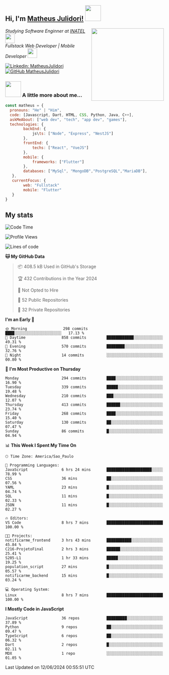 <h2> Hi, I'm <a href="https://matheusjulidori.github.io" target="_blank">Matheus Julidori!</a> <img src="https://media.giphy.com/media/12oufCB0MyZ1Go/giphy.gif" width="50"></h2>
<img align='right' src="https://media.giphy.com/media/3oKIPnAiaMCws8nOsE/giphy.gif" width="230" height="auto">
<p><em>Studying Software Enginner at <a href="http://www.inatel.br" target="_blank">INATEL</a><img src="https://media.giphy.com/media/fYSnHlufseco8Fh93Z/giphy.gif" width="30"></br>
  Fullstack Web Developer | Mobile Developer <img src="https://media.giphy.com/media/WUlplcMpOCEmTGBtBW/giphy.gif" width="30">
</em></p>

[![Linkedin: MatheusJulidori](https://img.shields.io/badge/-MatheusJulidori-blue?style=flat-square&logo=Linkedin&logoColor=white&link=https://www.linkedin.com/in/MatheusJulidori/)](https://www.linkedin.com/in/MatheusJulidori/)
[![GitHub MatheusJulidori](https://img.shields.io/github/followers/matheusjulidori?label=follow&style=social)](https://github.com/MatheusJulidori)


### <img src="https://media.giphy.com/media/VgCDAzcKvsR6OM0uWg/giphy.gif" width="50"> A little more about me...  

```javascript
const matheus = {
  pronouns: "He" | "Him",
  code: [Javascript, Dart, HTML, CSS, Python, Java, C++],
  askMeAbout: ["web dev", "tech", "app dev", "games"],
  technologies: {
        backEnd: {
            js\ts: ["Node", "Express", "NestJS"]
        },
        frontEnd: {
            techs: ["React", "VueJS"]
        },
        mobile: {
            frameworks: ["Flutter"]
        },
        databases: ["MySql", "MongoDB","PostgreSQL","MariaDB"],
   },
   currentFocus: {
        web: "Fullstack"
        mobile: "Flutter"
   }
}
```
<h2>My stats</h2>

<!--START_SECTION:waka-->
![Code Time](http://img.shields.io/badge/Code%20Time-627%20hrs%2037%20mins-blue)

![Profile Views](http://img.shields.io/badge/Profile%20Views-0-blue)

![Lines of code](https://img.shields.io/badge/From%20Hello%20World%20I%27ve%20Written-6.7%20million%20lines%20of%20code-blue)

**🐱 My GitHub Data** 

> 📦 408.5 kB Used in GitHub's Storage 
 > 
> 🏆 432 Contributions in the Year 2024
 > 
> 🚫 Not Opted to Hire
 > 
> 📜 52 Public Repositories 
 > 
> 🔑 32 Private Repositories 
 > 
**I'm an Early 🐤** 

```text
🌞 Morning                298 commits         ████░░░░░░░░░░░░░░░░░░░░░   17.13 % 
🌆 Daytime                858 commits         ████████████░░░░░░░░░░░░░   49.31 % 
🌃 Evening                570 commits         ████████░░░░░░░░░░░░░░░░░   32.76 % 
🌙 Night                  14 commits          ░░░░░░░░░░░░░░░░░░░░░░░░░   00.80 % 
```
📅 **I'm Most Productive on Thursday** 

```text
Monday                   294 commits         ████░░░░░░░░░░░░░░░░░░░░░   16.90 % 
Tuesday                  339 commits         █████░░░░░░░░░░░░░░░░░░░░   19.48 % 
Wednesday                210 commits         ███░░░░░░░░░░░░░░░░░░░░░░   12.07 % 
Thursday                 413 commits         ██████░░░░░░░░░░░░░░░░░░░   23.74 % 
Friday                   268 commits         ████░░░░░░░░░░░░░░░░░░░░░   15.40 % 
Saturday                 130 commits         ██░░░░░░░░░░░░░░░░░░░░░░░   07.47 % 
Sunday                   86 commits          █░░░░░░░░░░░░░░░░░░░░░░░░   04.94 % 
```


📊 **This Week I Spent My Time On** 

```text
🕑︎ Time Zone: America/Sao_Paulo

💬 Programming Languages: 
JavaScript               6 hrs 24 mins       ████████████████████░░░░░   78.99 % 
CSS                      36 mins             ██░░░░░░░░░░░░░░░░░░░░░░░   07.56 % 
YAML                     23 mins             █░░░░░░░░░░░░░░░░░░░░░░░░   04.74 % 
SQL                      11 mins             █░░░░░░░░░░░░░░░░░░░░░░░░   02.33 % 
JSON                     11 mins             █░░░░░░░░░░░░░░░░░░░░░░░░   02.27 % 

🔥 Editors: 
VS Code                  8 hrs 7 mins        █████████████████████████   100.00 % 

🐱‍💻 Projects: 
notificarme_frontend     3 hrs 43 mins       ███████████░░░░░░░░░░░░░░   45.84 % 
C216-ProjetoFinal        2 hrs 3 mins        ██████░░░░░░░░░░░░░░░░░░░   25.41 % 
S205-L1                  1 hr 33 mins        █████░░░░░░░░░░░░░░░░░░░░   19.25 % 
population_script        27 mins             █░░░░░░░░░░░░░░░░░░░░░░░░   05.57 % 
notificarme_backend      15 mins             █░░░░░░░░░░░░░░░░░░░░░░░░   03.24 % 

💻 Operating System: 
Linux                    8 hrs 7 mins        █████████████████████████   100.00 % 
```

**I Mostly Code in JavaScript** 

```text
JavaScript               36 repos            █████████░░░░░░░░░░░░░░░░   37.89 % 
Python                   9 repos             ██░░░░░░░░░░░░░░░░░░░░░░░   09.47 % 
TypeScript               6 repos             ██░░░░░░░░░░░░░░░░░░░░░░░   06.32 % 
Dart                     2 repos             █░░░░░░░░░░░░░░░░░░░░░░░░   02.11 % 
MDX                      1 repo              ░░░░░░░░░░░░░░░░░░░░░░░░░   01.05 % 
```




 Last Updated on 12/06/2024 00:55:51 UTC
<!--END_SECTION:waka-->
